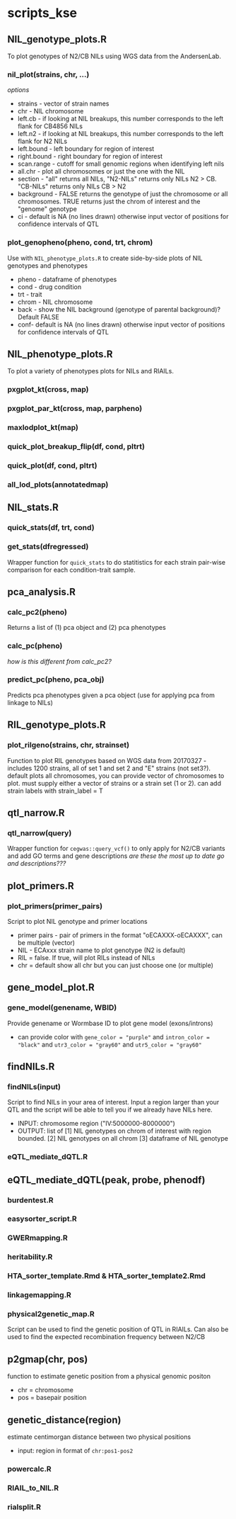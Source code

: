 # scripts_kse

## NIL_genotype_plots.R
To plot genotypes of N2/CB NILs using WGS data from the AndersenLab.

### nil_plot(strains, chr, ...)
*options*
- strains - vector of strain names 
- chr - NIL chromosome
- left.cb - if looking at NIL breakups, this number corresponds to the left flank for CB4856 NILs
- left.n2 - if looking at NIL breakups, this number corresponds to the left flank for N2 NILs
- left.bound - left boundary for region of interest
- right.bound - right boundary for region of interest
- scan.range - cutoff for small genomic regions when identifying left nils
- all.chr - plot all chromosomes or just the one with the NIL
- section - "all" returns all NILs, "N2-NILs" returns only NILs N2 > CB. "CB-NILs" returns only NILs CB > N2
- background - FALSE returns the genotype of just the chromosome or all chromosomes. TRUE returns just the chrom of interest and the "genome" genotype
- ci - default is NA (no lines drawn) otherwise input vector of positions for confidence intervals of QTL

### plot_genopheno(pheno, cond, trt, chrom)
Use with `NIL_phenotype_plots.R` to create side-by-side plots of NIL genotypes and phenotypes
- pheno - dataframe of phenotypes
- cond - drug condition
- trt - trait
- chrom - NIL chromosome
- back - show the NIL background (genotype of parental background)? Default FALSE
- conf- default is NA (no lines drawn) otherwise input vector of positions for confidence intervals of QTL

## NIL_phenotype_plots.R
To plot a variety of phenotypes plots for NILs and RIAILs.

### pxgplot_kt(cross, map)

### pxgplot_par_kt(cross, map, parpheno)

### maxlodplot_kt(map)

### quick_plot_breakup_flip(df, cond, pltrt)

### quick_plot(df, cond, pltrt)

### all_lod_plots(annotatedmap)

## NIL_stats.R

### quick_stats(df, trt, cond)

### get_stats(dfregressed)
Wrapper function for `quick_stats` to do statitistics for each strain pair-wise comparison for each condition-trait sample.

## pca_analysis.R

### calc_pc2(pheno)
Returns a list of (1) pca object and (2) pca phenotypes

### calc_pc(pheno)
*how is this different from calc_pc2?*

### predict_pc(pheno, pca_obj)
Predicts pca phenotypes given a pca object (use for applying pca from linkage to NILs)

## RIL_genotype_plots.R

### plot_rilgeno(strains, chr, strainset) 
Function to plot RIL genotypes based on WGS data from 20170327 - includes 1200 strains, all of set 1 and set 2 and "E" strains (not set3?). default plots all chromosomes, you can provide vector of chromosomes to plot. must supply either a vector of strains or a strain set (1 or 2). can add strain labels with strain_label = T

## qtl_narrow.R

### qtl_narrow(query)
Wrapper function for `cegwas::query_vcf()` to only apply for N2/CB variants and add GO terms and gene descriptions
*are these the most up to date go and descriptions???*

## plot_primers.R

### plot_primers(primer_pairs)
Script to plot NIL genotype and primer locations
- primer pairs - pair of primers in the format "oECAXXX-oECAXXX", can be multiple (vector)
- NIL - ECAxxx strain name to plot genotype (N2 is default)
- RIL = false. If true, will plot RILs instead of NILs
- chr = default show all chr but you can just choose one (or multiple)

## gene_model_plot.R

### gene_model(genename, WBID)
Provide genename or Wormbase ID to plot gene model (exons/introns)
- can provide color with `gene_color = "purple"` and `intron_color = "black"` and `utr3_color = "gray60"` and `utr5_color = "gray60"`

## findNILs.R

### findNILs(input)
Script to find NILs in your area of interest. Input a region larger than your QTL and the script will be able to tell you if we already have NILs here.
- INPUT: chromosome region ("IV:5000000-8000000")
- OUTPUT: list of [1] NIL genotypes on chrom of interest with region bounded.
				  [2] NIL genotypes on all chrom
				  [3] dataframe of NIL genotype

### eQTL_mediate_dQTL.R

## eQTL_mediate_dQTL(peak, probe, phenodf)

### burdentest.R

### easysorter_script.R

### GWERmapping.R

### heritability.R

### HTA_sorter_template.Rmd & HTA_sorter_template2.Rmd

### linkagemapping.R

### physical2genetic_map.R
Script can be used to find the genetic position of QTL in RIAILs. 
Can also be used to find the expected recombination frequency between N2/CB

## p2gmap(chr, pos)
function to estimate genetic position from a physical genomic positon 
- chr = chromosome
- pos = basepair position

## genetic_distance(region)
estimate centimorgan distance between two physical positions
- input: region in format of `chr:pos1-pos2`

### powercalc.R

### RIAIL_to_NIL.R

### rialsplit.R